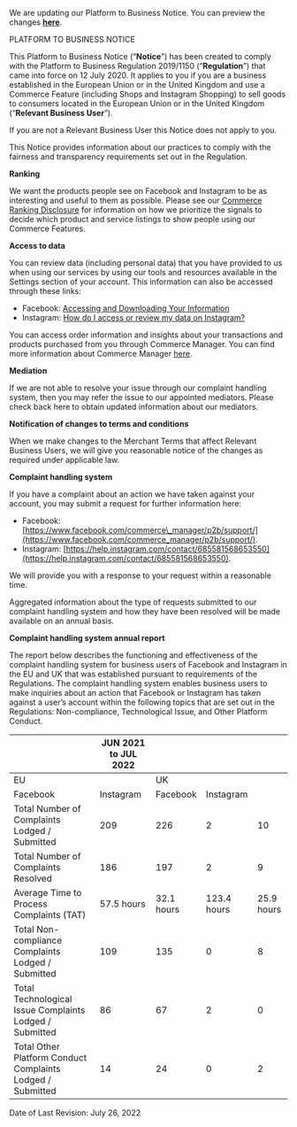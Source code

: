 We are updating our Platform to Business Notice. You can preview the changes **[here](https://www.facebook.com/legal/p2b_notice_preview)**.

PLATFORM TO BUSINESS NOTICE

This Platform to Business Notice (“**Notice**”) has been created to comply with the Platform to Business Regulation 2019/1150 (“**Regulation**”) that came into force on 12 July 2020. It applies to you if you are a business established in the European Union or in the United Kingdom and use a Commerce Feature (including Shops and Instagram Shopping) to sell goods to consumers located in the European Union or in the United Kingdom (“**Relevant Business User**”).

If you are not a Relevant Business User this Notice does not apply to you.

This Notice provides information about our practices to comply with the fairness and transparency requirements set out in the Regulation.

**Ranking**

We want the products people see on Facebook and Instagram to be as interesting and useful to them as possible. Please see our [Commerce Ranking Disclosure](https://www.facebook.com/legal/commerce_ranking) for information on how we prioritize the signals to decide which product and service listings to show people using our Commerce Features.

**Access to data**

You can review data (including personal data) that you have provided to us when using our services by using our tools and resources available in the Settings section of your account. This information can also be accessed through these links:

* Facebook: [Accessing and Downloading Your Information](https://www.facebook.com/help/contact/180237885820953)
* Instagram: [How do I access or review my data on Instagram?](https://help.instagram.com/181231772500920)

You can access order information and insights about your transactions and products purchased from you through Commerce Manager. You can find more information about Commerce Manager [here](https://www.facebook.com/business/help/2371372636254534?id=533228987210412).

**Mediation**

If we are not able to resolve your issue through our complaint handling system, then you may refer the issue to our appointed mediators. Please check back here to obtain updated information about our mediators.

**Notification of changes to terms and conditions**

When we make changes to the Merchant Terms that affect Relevant Business Users, we will give you reasonable notice of the changes as required under applicable law.

**Complaint handling system**

If you have a complaint about an action we have taken against your account, you may submit a request for further information here:

* Facebook: [https://www.facebook.com/commerce\_manager/p2b/support/](https://www.facebook.com/commerce_manager/p2b/support/).
* Instagram: [https://help.instagram.com/contact/685581568653550](https://help.instagram.com/contact/685581568653550).

We will provide you with a response to your request within a reasonable time.

Aggregated information about the type of requests submitted to our complaint handling system and how they have been resolved will be made available on an annual basis.

**Complaint handling system annual report**

The report below describes the functioning and effectiveness of the complaint handling system for business users of Facebook and Instagram in the EU and UK that was established pursuant to requirements of the Regulations. The complaint handling system enables business users to make inquiries about an action that Facebook or Instagram has taken against a user’s account within the following topics that are set out in the Regulations: Non-compliance, Technological Issue, and Other Platform Conduct.

|     | JUN 2021 to JUL 2022 |     |     |     |
| --- | --- | --- | --- | --- |
| EU  |     | UK  |     |     |     |
| Facebook | Instagram | Facebook | Instagram |
| Total Number of Complaints Lodged / Submitted | 209 | 226 | 2   | 10  |
| Total Number of Complaints Resolved | 186 | 197 | 2   | 9   |
| Average Time to Process Complaints (TAT) | 57.5 hours | 32.1 hours | 123.4 hours | 25.9 hours |
| Total Non-compliance Complaints Lodged / Submitted | 109 | 135 | 0   | 8   |
| Total Technological Issue Complaints Lodged / Submitted | 86  | 67  | 2   | 0   |
| Total Other Platform Conduct Complaints Lodged / Submitted | 14  | 24  | 0   | 2   |

Date of Last Revision: July 26, 2022